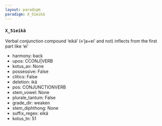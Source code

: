 ```yaml
---
layout: paradigm
paradigm: X_51eikä
---
```

### ` X_51eikä `

Verbal conjunction compound ‘eikä’ («‘ja+ei’ and not) inflects from the first part like ‘ei’
* harmony: back
* upos: CCONJ|VERB
* kotus_av: None
* possessive: False
* clitics: False
* deletion: ikä
* pos: CONJUNCTIONVERB
* stem_vowel: None
* plurale_tantum: False
* grade_dir: weaken
* stem_diphthong: None
* suffix_regex: eikä
* kotus_tn: 51
